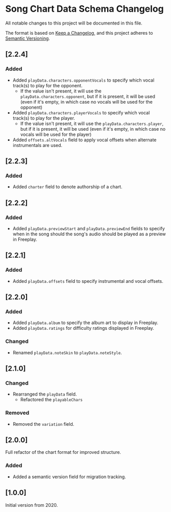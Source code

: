# Song Chart Data Schema Changelog

All notable changes to this project will be documented in this file.

The format is based on [Keep a Changelog](https://keepachangelog.com/en/1.0.0/),
and this project adheres to
[Semantic Versioning](https://semver.org/spec/v2.0.0.html).

## [2.2.4]

### Added

- Added `playData.characters.opponentVocals` to specify which vocal track(s) to
  play for the opponent.
  - If the value isn't present, it will use the `playData.characters.opponent`,
    but if it is present, it will be used (even if it's empty, in which case no
    vocals will be used for the opponent)
- Added `playData.characters.playerVocals` to specify which vocal track(s) to
  play for the player.
  - If the value isn't present, it will use the `playData.characters.player`,
    but if it is present, it will be used (even if it's empty, in which case no
    vocals will be used for the player)
- Added `offsets.altVocals` field to apply vocal offsets when alternate
  instrumentals are used.

## [2.2.3]

### Added

- Added `charter` field to denote authorship of a chart.

## [2.2.2]

### Added

- Added `playData.previewStart` and `playData.previewEnd` fields to specify when
  in the song should the song's audio should be played as a preview in Freeplay.

## [2.2.1]

### Added

- Added `playData.offsets` field to specify instrumental and vocal offsets.

## [2.2.0]

### Added

- Added `playData.album` to specify the album art to display in Freeplay.
- Added `playData.ratings` for difficulty ratings displayed in Freeplay.

### Changed

- Renamed `playData.noteSkin` to `playData.noteStyle`.

## [2.1.0]

### Changed

- Rearranged the `playData` field.
  - Refactored the `playableChars`

### Removed

- Removed the `variation` field.

## [2.0.0]

Full refactor of the chart format for improved structure.

### Added

- Added a semantic version field for migration tracking.

## [1.0.0]

Initial version from 2020.
